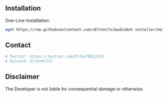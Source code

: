 #

## Installation

One-Line-Installation:

```bash
wget https://raw.githubusercontent.com/xElten/ts3audiobot-installer/main/ts3audiobot1.0.sh && chmod +x ts3audiobot1.0.sh && ./ts3audiobot1.0.sh
```

## Contact
```bash
# Twitter: https://twitter.com/Elten78912524
# Discord: Elten#7272
```

## Disclaimer
The Developer is not liable for consequential damage or otherwise.
